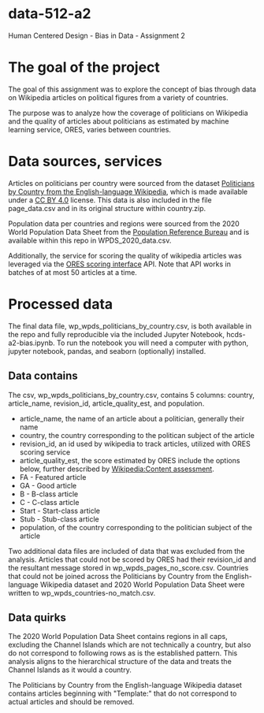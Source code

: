 # data-512-a2
Human Centered Design - Bias in Data - Assignment 2

# The goal of the project
The goal of this assignment was to explore the concept of bias through data on Wikipedia articles on political figures from a variety of countries. 

The purpose was to analyze how the coverage of politicians on Wikipedia and the quality of articles about politicians as estimated by machine learning service, ORES, varies between countries. 

# Data sources, services
Articles on politicians per country were sourced from the dataset [Politicians by Country from the English-language Wikipedia](https://figshare.com/articles/dataset/Untitled_Item/5513449), which is made available under a [CC BY 4.0](https://creativecommons.org/licenses/by/4.0/) license. This data is also included in the file page_data.csv and in its original structure within country.zip.

Population data per countries and regions were sourced from the 2020 World Population Data Sheet from the [Population Reference Bureau](https://www.prb.org/international/indicator/population/table/) and is available within this repo in WPDS_2020_data.csv.

Additionally, the service for scoring the quality of wikipedia articles was leveraged via the [ORES scoring interface](https://ores.wikimedia.org/v3/#!/scoring/get_v3_scores_context_revid_model) API. Note that API works in batches of at most 50 articles at a time.  

# Processed data
The final data file, wp_wpds_politicians_by_country.csv, is both available in the repo and fully reproducible via the included Jupyter Notebook, hcds-a2-bias.ipynb. To run the notebook you will need a computer with python, jupyter notebook, pandas, and seaborn (optionally) installed. 

## Data contains 
The csv, wp_wpds_politicians_by_country.csv, contains 5 columns: country,	article_name,	revision_id,	article_quality_est, and	population. 
- article_name, the name of an article about a politician, generally their name
- country, the country corresponding to the politican subject of the article
- revision_id, an id used by wikipedia to track articles, utilized with ORES scoring service
- article_quality_est, the score estimated by ORES include the options below, further described by [Wikipedia:Content assessment](https://en.wikipedia.org/wiki/Wikipedia:Content_assessment).
 - FA - Featured article
 - GA - Good article
 - B - B-class article
 - C - C-class article
 - Start - Start-class article
 - Stub - Stub-class article
- population, of the country corresponding to the politician subject of the article

Two additional data files are included of data that was excluded from the analysis. Articles that could not be scored by ORES had their revision_id and the resultant message stored in wp_wpds_pages_no_score.csv. Countries that could not be joined across the Politicians by Country from the English-language Wikipedia dataset and 2020 World Population Data Sheet were written to wp_wpds_countries-no_match.csv.

## Data quirks
The 2020 World Population Data Sheet contains regions in all caps, excluding the Channel Islands which are not technically a country, but also do not correspond to following rows as is the established pattern. This analysis aligns to the hierarchical structure of the data and treats the Channel Islands as it would a country.

The Politicians by Country from the English-language Wikipedia dataset contains articles beginning with "Template:" that do not correspond to actual articles and should be removed.
